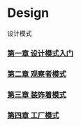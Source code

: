 # Design
设计模式

### [第一章 设计模式入门](https://github.com/sanzhixiong1986/Design/blob/main/README1.md)

### [第二章 观察者模式](https://github.com/sanzhixiong1986/Design/blob/main/README2.md)

### [第三章 装饰着模式](https://github.com/sanzhixiong1986/Design/blob/main/README3.md)

### [第四章 工厂模式](https://github.com/sanzhixiong1986/Design/blob/main/README4.md)

